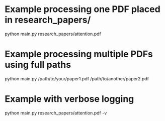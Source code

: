 # Example processing one PDF placed in research_papers/
python main.py research_papers/attention.pdf

# Example processing multiple PDFs using full paths
python main.py /path/to/your/paper1.pdf /path/to/another/paper2.pdf

# Example with verbose logging
python main.py research_papers/attention.pdf -v